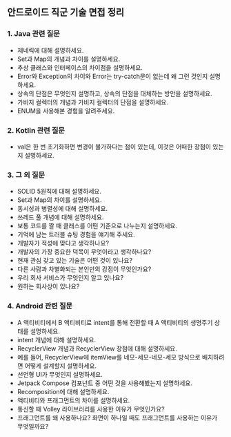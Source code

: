 ## 안드로이드 직군 기술 면접 정리


### 1. Java 관련 질문


- 제네릭에 대해 설명하세요.
- Set과 Map의 개념과 차이를 설명하세요.
- 추상 클래스와 인터페이스의 차이점을 설명하세요.
- Error와 Exception의 차이와 Error는 try-catch문이 없는데 왜 그런 것인지 설명하세요.
- 상속의 단점은 무엇인지 설명하고, 상속의 단점을 대체하는 방안을 설명하세요.
- 가비지 컬렉터의 개념과 가비지 컬렉터의 단점을 설명하세요.
- ENUM을 사용해본 경험을 알려주세요.


### 2. Kotlin 관련 질문


- val은 한 번 초기화하면 변경이 불가하다는 점이 있는데, 이것은 어떠한 장점이 있는지 설명하세요.


### 3. 그 외 질문


- SOLID 5원칙에 대해 설명하세요.
- Set과 Map의 차이를 설명하세요.
- 동시성과 병렬성에 대해 설명하세요.
- 쓰레드 풀 개념에 대해 설명하세요.
- 보통 코드를 짤 때 클래스를 어떤 기준으로 나누는지 설명하세요.
- 기억에 남는 트러블 슈팅 경험을 얘기해 주세요.
- 개발자가 적성에 맞다고 생각하나요?
- 개발자의 가장 중요한 덕목이 무엇이라고 생각하나요?
- 현재 관심 갖고 있는 기술은 어떤 것이 있나요?
- 다른 사람과 차별화되는 본인만의 강점이 무엇인가요?
- 우리 회사 서비스가 무엇인지 알고 있나요?
- 원하는 회사상이 있나요?



### 4. Android 관련 질문


- A 액티비티에서 B 액티비티로 intent를 통해 전환할 때 A 액티비티의 생명주기 상태를 설명하세요.
- intent 개념에 대해 설명하세요.
- RecyclerView 개념과 RecyclerView 장점에 대해 설명하세요.
- 예를 들어, RecyclerView에 itemView를 네모-세모-네모-세모 방식으로 배치하려면 어떻게 설계할지 설명하세요.
- 선언형 UI가 무엇인지 설명하세요.
- Jetpack Compose 컴포넌트 중 어떤 것을 사용해봤는지 설명하세요.
- Recomposition에 대해 설명하세요.
- 액티비티와 프래그먼트의 차이를 설명하세요.
- 통신할 때 Volley 라이브러리를 사용한 이유가 무엇인가요?
- 프래그먼트를 왜 사용하나요? 화면이 하나일 때도 프래그먼트를 사용하는 이유가 무엇일까요?
